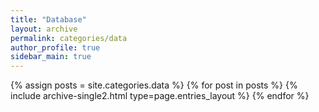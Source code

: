 ```yaml
---
title: "Database"
layout: archive
permalink: categories/data
author_profile: true
sidebar_main: true
---
```



{% assign posts = site.categories.data %}
{% for post in posts %} {% include archive-single2.html type=page.entries_layout %} {% endfor %}
